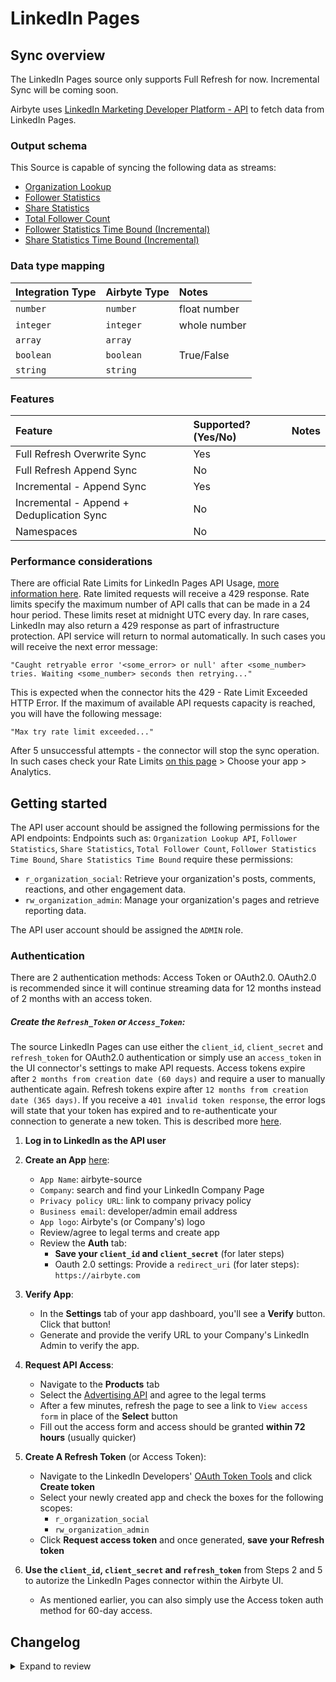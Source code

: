 # LinkedIn Pages

## Sync overview

The LinkedIn Pages source only supports Full Refresh for now. Incremental Sync will be coming soon.

Airbyte uses [LinkedIn Marketing Developer Platform - API](https://docs.microsoft.com/en-us/linkedin/marketing/integrations/marketing-integrations-overview) to fetch data from LinkedIn Pages.

### Output schema

This Source is capable of syncing the following data as streams:

* [Organization Lookup](https://learn.microsoft.com/en-us/linkedin/marketing/community-management/organizations/organization-lookup-api?view=li-lms-2024-03&tabs=http#retrieve-organizations)
* [Follower Statistics](https://learn.microsoft.com/en-us/linkedin/marketing/community-management/organizations/follower-statistics?view=li-lms-2024-03&tabs=http)
* [Share Statistics](https://learn.microsoft.com/en-us/linkedin/marketing/community-management/organizations/share-statistics?view=li-lms-2024-03&tabs=http)
* [Total Follower Count](https://learn.microsoft.com/en-us/linkedin/marketing/community-management/organizations/organization-lookup-api?view=li-lms-2024-03&tabs=http#retrieve-organization-follower-count)
* [Follower Statistics Time Bound (Incremental)](https://learn.microsoft.com/en-us/linkedin/marketing/community-management/organizations/follower-statistics?view=li-lms-2024-03&tabs=http#retrieve-time-bound-follower-statistics)
* [Share Statistics Time Bound (Incremental)](https://learn.microsoft.com/en-us/linkedin/marketing/community-management/organizations/share-statistics?view=li-lms-2024-03&tabs=http#retrieve-time-bound-share-statistics)

### Data type mapping

| Integration Type | Airbyte Type | Notes                      |
| :--------------- | :----------- | :------------------------- |
| `number`         | `number`     | float number               |
| `integer`        | `integer`    | whole number               |
| `array`          | `array`      |                            |
| `boolean`        | `boolean`    | True/False                 |
| `string`         | `string`     |                            |

### Features

| Feature                                   | Supported?\(Yes/No\) | Notes |
| :---------------------------------------- |:---------------------| :---- |
| Full Refresh Overwrite Sync               | Yes                  |       |
| Full Refresh Append Sync                  | No                   |       |
| Incremental - Append Sync                 | Yes                  |       |
| Incremental - Append + Deduplication Sync | No                   |       |
| Namespaces                                | No                   |       |

### Performance considerations

There are official Rate Limits for LinkedIn Pages API Usage, [more information here](https://learn.microsoft.com/en-us/linkedin/shared/api-guide/concepts/rate-limits?toc=%2Flinkedin%2Fmarketing%2Ftoc.json&bc=%2Flinkedin%2Fbreadcrumb%2Ftoc.json&view=li-lms-2024-03). Rate limited requests will receive a 429 response. Rate limits specify the maximum number of API calls that can be made in a 24 hour period. These limits reset at midnight UTC every day. In rare cases, LinkedIn may also return a 429 response as part of infrastructure protection. API service will return to normal automatically. In such cases you will receive the next error message:

```text
"Caught retryable error '<some_error> or null' after <some_number> tries. Waiting <some_number> seconds then retrying..."
```

This is expected when the connector hits the 429 - Rate Limit Exceeded HTTP Error. If the maximum of available API requests capacity is reached, you will have the following message:

```text
"Max try rate limit exceeded..."
```

After 5 unsuccessful attempts - the connector will stop the sync operation. In such cases check your Rate Limits [on this page](https://www.linkedin.com/developers/apps) &gt; Choose your app &gt; Analytics. 

## Getting started

The API user account should be assigned the following permissions for the API endpoints:
Endpoints such as: `Organization Lookup API`, `Follower Statistics`, `Share Statistics`, `Total Follower Count`, `Follower Statistics Time Bound`, `Share Statistics Time Bound` require these permissions:
* `r_organization_social`: Retrieve your organization's posts, comments, reactions, and other engagement data.
* `rw_organization_admin`: Manage your organization's pages and retrieve reporting data.

The API user account should be assigned the `ADMIN` role.

### Authentication

There are 2 authentication methods: Access Token or OAuth2.0.
OAuth2.0 is recommended since it will continue streaming data for 12 months instead of 2 months with an access token.

##### Create the `Refresh_Token` or `Access_Token`:
The source LinkedIn Pages can use either the `client_id`, `client_secret` and `refresh_token` for OAuth2.0 authentication or simply use an `access_token` in the UI connector's settings to make API requests. Access tokens expire after `2 months from creation date (60 days)` and require a user to manually authenticate again. Refresh tokens expire after `12 months from creation date (365 days)`. If you receive a `401 invalid token response`, the error logs will state that your token has expired and to re-authenticate your connection to generate a new token. This is described more [here](https://learn.microsoft.com/en-us/linkedin/shared/authentication/authorization-code-flow?toc=%2Flinkedin%2Fmarketing%2Ftoc.json&bc=%2Flinkedin%2Fbreadcrumb%2Ftoc.json&view=li-lms-2024-03&tabs=HTTPS1).

1. **Log in to LinkedIn as the API user**

2. **Create an App** [here](https://www.linkedin.com/developers/apps):

   - `App Name`: airbyte-source
   - `Company`: search and find your LinkedIn Company Page
   - `Privacy policy URL`: link to company privacy policy
   - `Business email`: developer/admin email address
   - `App logo`: Airbyte's \(or Company's\) logo
   - Review/agree to legal terms and create app
   - Review the **Auth** tab:
     - **Save your `client_id` and `client_secret`** \(for later steps\)
     - Oauth 2.0 settings: Provide a `redirect_uri` \(for later steps\): `https://airbyte.com`

3. **Verify App**:

   - In the **Settings** tab of your app dashboard, you'll see a **Verify** button. Click that button!
   - Generate and provide the verify URL to your Company's LinkedIn Admin to verify the app.

4. **Request API Access**:

   * Navigate to the **Products** tab
   * Select the [Advertising API](https://learn.microsoft.com/en-us/linkedin/marketing/overview?view=li-lms-2024-03#advertising-api) and agree to the legal terms
   * After a few minutes, refresh the page to see a link to `View access form` in place of the **Select** button
   * Fill out the access form and access should be granted **within 72 hours** (usually quicker)

5. **Create A Refresh Token** (or Access Token):
   * Navigate to the LinkedIn Developers' [OAuth Token Tools](https://www.linkedin.com/developers/tools/oauth) and click **Create token**
   * Select your newly created app and check the boxes for the following scopes:
     * `r_organization_social`
     * `rw_organization_admin`
   * Click **Request access token** and once generated, **save your Refresh token**

6. **Use the `client_id`, `client_secret` and `refresh_token`** from Steps 2 and 5 to autorize the LinkedIn Pages connector within the Airbyte UI.
   * As mentioned earlier, you can also simply use the Access token auth method for 60-day access.

## Changelog

<details>
  <summary>Expand to review</summary>

| Version | Date       | Pull Request                                             | Subject                                              |
|:--------|:-----------| :------------------------------------------------------- | :--------------------------------------------------- |
| 1.1.16 | 2025-03-01 | [54775](https://github.com/airbytehq/airbyte/pull/54775) | Update dependencies |
| 1.1.15 | 2025-02-22 | [54339](https://github.com/airbytehq/airbyte/pull/54339) | Update dependencies |
| 1.1.14 | 2025-02-15 | [53859](https://github.com/airbytehq/airbyte/pull/53859) | Update dependencies |
| 1.1.13 | 2025-02-08 | [53256](https://github.com/airbytehq/airbyte/pull/53256) | Update dependencies |
| 1.1.12 | 2025-02-01 | [52767](https://github.com/airbytehq/airbyte/pull/52767) | Update dependencies |
| 1.1.11 | 2025-01-25 | [52246](https://github.com/airbytehq/airbyte/pull/52246) | Update dependencies |
| 1.1.10 | 2025-01-18 | [51798](https://github.com/airbytehq/airbyte/pull/51798) | Update dependencies |
| 1.1.9 | 2025-01-11 | [51149](https://github.com/airbytehq/airbyte/pull/51149) | Update dependencies |
| 1.1.8 | 2024-12-28 | [50645](https://github.com/airbytehq/airbyte/pull/50645) | Update dependencies |
| 1.1.7 | 2024-12-21 | [50114](https://github.com/airbytehq/airbyte/pull/50114) | Update dependencies |
| 1.1.6 | 2024-12-14 | [49593](https://github.com/airbytehq/airbyte/pull/49593) | Update dependencies |
| 1.1.5 | 2024-12-12 | [49272](https://github.com/airbytehq/airbyte/pull/49272) | Update dependencies |
| 1.1.4 | 2024-12-11 | [48924](https://github.com/airbytehq/airbyte/pull/48924) | Starting with this version, the Docker image is now rootless. Please note that this and future versions will not be compatible with Airbyte versions earlier than 0.64 |
| 1.1.3 | 2024-10-29 | [47749](https://github.com/airbytehq/airbyte/pull/47749) | Update dependencies |
| 1.1.2 | 2024-10-28 | [47455](https://github.com/airbytehq/airbyte/pull/47455) | Update dependencies |
| 1.1.1 | 2024-08-16 | [44196](https://github.com/airbytehq/airbyte/pull/44196) | Bump source-declarative-manifest version |
| 1.1.0 | 2024-08-15 | [44132](https://github.com/airbytehq/airbyte/pull/44132) | Refactor connector to manifest-only format |
| 1.0.17 | 2024-08-10 | [43560](https://github.com/airbytehq/airbyte/pull/43560) | Update dependencies |
| 1.0.16 | 2024-08-03 | [43281](https://github.com/airbytehq/airbyte/pull/43281) | Update dependencies |
| 1.0.15 | 2024-07-27 | [42782](https://github.com/airbytehq/airbyte/pull/42782) | Update dependencies |
| 1.0.14 | 2024-07-20 | [42218](https://github.com/airbytehq/airbyte/pull/42218) | Update dependencies |
| 1.0.13 | 2024-07-13 | [41833](https://github.com/airbytehq/airbyte/pull/41833) | Update dependencies |
| 1.0.12 | 2024-07-10 | [41407](https://github.com/airbytehq/airbyte/pull/41407) | Update dependencies |
| 1.0.11 | 2024-07-09 | [41274](https://github.com/airbytehq/airbyte/pull/41274) | Update dependencies |
| 1.0.10 | 2024-07-06 | [40828](https://github.com/airbytehq/airbyte/pull/40828) | Update dependencies |
| 1.0.9 | 2024-06-25 | [40422](https://github.com/airbytehq/airbyte/pull/40422) | Update dependencies |
| 1.0.8 | 2024-06-22 | [39975](https://github.com/airbytehq/airbyte/pull/39975) | Update dependencies |
| 1.0.7 | 2024-06-13 | [36744](https://github.com/airbytehq/airbyte/pull/36744) | Add time bound incremental streams for follower & share statistics. Migrate to Low Code |
| 1.0.6 | 2024-06-06 | [39171](https://github.com/airbytehq/airbyte/pull/39171) | [autopull] Upgrade base image to v1.2.2 |
| 1.0.5 | 2024-06-03 | [38918](https://github.com/airbytehq/airbyte/pull/38918) | Replace AirbyteLogger with logging.Logger |
| 1.0.4 | 2024-06-03 | [38918](https://github.com/airbytehq/airbyte/pull/38918) | Replace AirbyteLogger with logging.Logger |
| 1.0.3 | 2024-05-21 | [38526](https://github.com/airbytehq/airbyte/pull/38526) | [autopull] base image + poetry + up_to_date |
| 1.0.2 | 2023-05-30 | [24352](https://github.com/airbytehq/airbyte/pull/24352) | Remove duplicate streams |
| 1.0.1 | 2023-03-22 | [24352](https://github.com/airbytehq/airbyte/pull/24352) | Remove `authSpecification` as it's not yet supported |
| 1.0.0 | 2023-03-16 | [18967](https://github.com/airbytehq/airbyte/pull/18967) | Fixed failing connection checks |
| 0.1.0 | 2022-08-11 | [13098](https://github.com/airbytehq/airbyte/pull/13098) | Initial Release |

</details>
